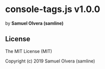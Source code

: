 # console-tags.js v1.0.0
by  **Samuel Olvera (samline)**

## License
The MIT License (MIT)

Copyright (c) 2019 Samuel Olvera (samline)
